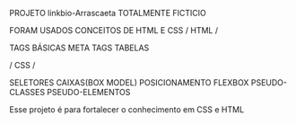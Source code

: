 PROJETO linkbio-Arrascaeta TOTALMENTE FICTICIO

FORAM USADOS CONCEITOS DE HTML E CSS / HTML /

TAGS BÁSICAS META TAGS TABELAS

/ CSS /

SELETORES CAIXAS(BOX MODEL) POSICIONAMENTO FLEXBOX PSEUDO-CLASSES PSEUDO-ELEMENTOS

Esse projeto é para fortalecer o conhecimento em CSS e HTML
